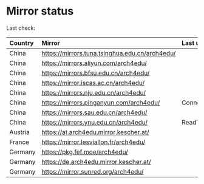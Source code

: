 <script src="./time.js"></script>
# Mirror status
Last check: <script type="text/javascript">localize(1677511300.058191);</script>

|Country|Mirror|Last update|
|:------|:-----|:----------|
|China|https://mirrors.tuna.tsinghua.edu.cn/arch4edu/|<script type="text/javascript">localize(1677479685);</script>|
|China|https://mirrors.aliyun.com/arch4edu/|<script type="text/javascript">localize(1677393324);</script>|
|China|https://mirrors.bfsu.edu.cn/arch4edu/|<script type="text/javascript">localize(1677479685);</script>|
|China|https://mirror.iscas.ac.cn/arch4edu/|<script type="text/javascript">localize(1677479685);</script>|
|China|https://mirrors.nju.edu.cn/arch4edu/|<script type="text/javascript">localize(1677479685);</script>|
|China|https://mirrors.pinganyun.com/arch4edu/|ConnectionError|
|China|https://mirrors.sau.edu.cn/arch4edu/|<script type="text/javascript">localize(1673850842);</script>|
|China|https://mirrors.ynu.edu.cn/arch4edu/|ReadTimeout|
|Austria|https://at.arch4edu.mirror.kescher.at/|<script type="text/javascript">localize(1677479685);</script>|
|France|https://mirror.lesviallon.fr/arch4edu/|<script type="text/javascript">localize(1677479685);</script>|
|Germany|https://pkg.fef.moe/arch4edu/|<script type="text/javascript">localize(1677479685);</script>|
|Germany|https://de.arch4edu.mirror.kescher.at/|<script type="text/javascript">localize(1677479685);</script>|
|Germany|https://mirror.sunred.org/arch4edu/|<script type="text/javascript">localize(1677479685);</script>|

<script src="./tablefilter/tablefilter.js"></script>
<script src="./table.js"></script>